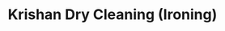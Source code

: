 ---
title: "Krishan Dry Cleaning (Ironing)"
url: /ludhiana/krishan-dry-cleaning-ironing/
shop: laundry
---